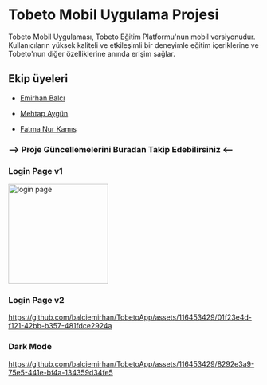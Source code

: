 # Tobeto Mobil Uygulama Projesi

Tobeto Mobil Uygulaması, Tobeto Eğitim Platformu'nun mobil versiyonudur. Kullanıcıların yüksek kaliteli ve etkileşimli bir deneyimle eğitim içeriklerine ve Tobeto'nun diğer özelliklerine anında erişim sağlar.


## Ekip üyeleri

* [Emirhan Balcı](https://github.com/balciemirhan)

* [Mehtap Aygün](https://github.com/mehtapaygun)
  
* [Fatma Nur Kamış](https://github.com/fatma1604)



### --> Proje Güncellemelerini Buradan Takip Edebilirsiniz <--


### Login Page v1

<img width="200" alt="login page" src="https://github.com/balciemirhan/TobetoApp/assets/116453429/c4703ccc-c292-496f-b19a-803f22b281a3">




### Login Page v2



https://github.com/balciemirhan/TobetoApp/assets/116453429/01f23e4d-f121-42bb-b357-481fdce2924a



### Dark Mode

https://github.com/balciemirhan/TobetoApp/assets/116453429/8292e3a9-75e5-441e-bf4a-134359d34fe5



